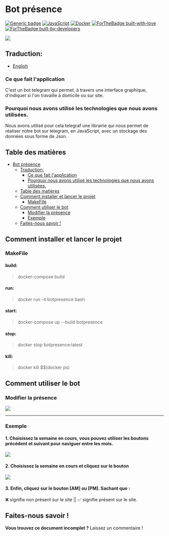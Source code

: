 

Bot présence
===

[![Generic badge](https://img.shields.io/badge/Download-BotPresence-<COLOR>.svg)](https://github.com/epfl-idevfsd/presence_bot/archive/refs/heads/main.zip) [![JavaScript](https://img.shields.io/badge/--F7DF1E?logo=javascript&logoColor=000)](https://www.javascript.com/) [![Docker](https://badgen.net/badge/icon/docker?icon=docker&label)](https://https://docker.com/) 
[![ForTheBadge built-with-love](http://ForTheBadge.com/images/badges/built-with-love.svg)](https://www.google.com/url?sa=i&url=https%3A%2F%2Fgiphy.com%2Fexplore%2Ffull-stack-developer&psig=AOvVaw3MYRKF-svcGg5xgURph5S-&ust=1642254475891000&source=images&cd=vfe&ved=0CAsQjRxqFwoTCKCthOmwsfUCFQAAAAAdAAAAABBZ)[![ForTheBadge built-by-developers](http://ForTheBadge.com/images/badges/built-by-developers.svg)](https://github.com/epfl-idevfsd/presence_bot/graphs/contributors)

![](https://i.imgur.com/4u4tx9r.jpg)

## Traduction:
* [English](https://github.com/epfl-idevfsd/presence_bot#readme)

### Ce que fait l'application
C'est un bot telegram qui permet, à travers une interface graphique, d'indiquer si l'on travaille à domicile ou sur site.  

### Pourquoi nous avons utilisé les technologies que nous avons utilisées.
Nous avons utilisé pour cela telegraf une librairie qui nous permet de réaliser notre bot sur telegram, en JavaScript, avec un stockage des données sous forme de Json.

## Table des matières

- [Bot présence](#bot-pr-sence)
  * [Traduction:](#traduction-)
    + [Ce que fait l'application](#ce-que-fait-l-application)
    + [Pourquoi nous avons utilisé les technologies que nous avons utilisées.](#pourquoi-nous-avons-utilis--les-technologies-que-nous-avons-utilis-es)
  * [Table des matières](#table-des-mati-res)
  * [Comment installer et lancer le projet](#comment-installer-et-lancer-le-projet)
    + [MakeFile](#makefile)
  * [Comment utiliser le bot](#comment-utiliser-le-bot)
    + [Modifier la présence](#modifier-la-pr-sence)
    + [Exemple](#exemple)
  * [Faites-nous savoir !](#faites-nous-savoir--)


## Comment installer et lancer le projet
### MakeFile 

#### build:
> docker-compose build 

#### run:
> docker run -it botpresence bash

#### start:
> docker-compose up --build botpresence

#### stop:
> docker stop botpresence:latest

#### kill:
> docker kill $$(docker ps)


Comment utiliser le bot
---
### Modifier la présence

![](https://i.imgur.com/tLDga3O.jpg)


---
### Exemple
#### 1. Choisissez la semaine en cours, vous pouvez utiliser les boutons précédent et suivant pour naviguer entre les mois.
![](https://i.imgur.com/QbFl9fA.png)
#### 2. Choisissez la semaine en cours et cliquez sur le bouton
![](https://i.imgur.com/X5M2H6T.png)
#### 3. Enfin, cliquez sur le bouton [AM] ou [PM]. Sachant que : 
 ❌ signifie non présent sur le site || ✅ signifie présent sur le site.  

## Faites-nous savoir !

**Vous trouvez ce document incomplet ?** Laissez un commentaire !

